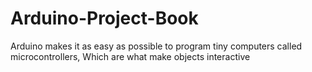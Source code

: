 # Arduino-Project-Book
Arduino makes it as easy as possible to program tiny computers called microcontrollers, Which are what make  objects interactive
